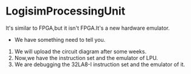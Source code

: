 # LogisimProcessingUnit
It's similar to FPGA,but it isn't FPGA.It's a new hardware emulator.
* We have something need to tell you.
1. We will upload the circuit diagram after some weeks.
2. Now,we have the instruction set and the emulator of LPU.
3. We are debugging the 32LA8-I instruction set and the emulator of it.
